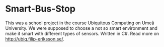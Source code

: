 # Smart-Bus-Stop
This was a school project in the course Ubiquitous Computing on Umeå University. We were supposed to choose a not so smart environment and make it smart with different types of sensors. Written in C#. Read more on http://ubiq.filip-eriksson.se/.
